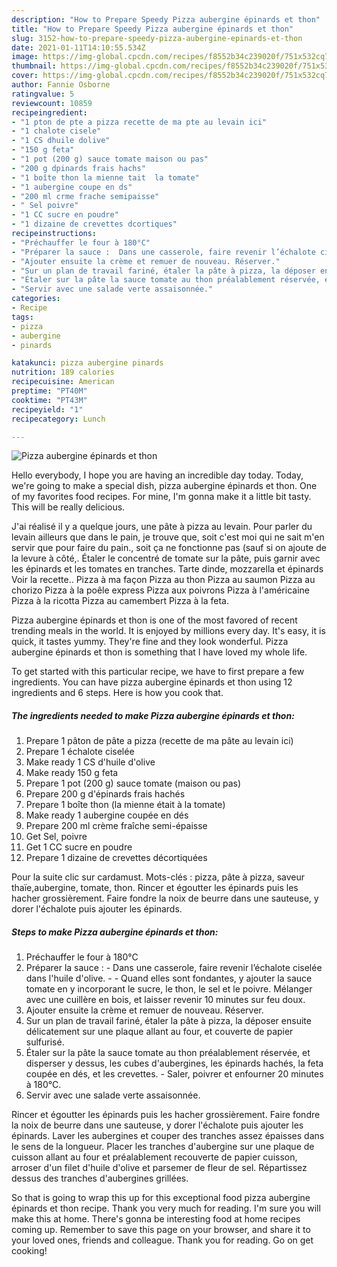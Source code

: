 ```yaml
---
description: "How to Prepare Speedy Pizza aubergine épinards et thon"
title: "How to Prepare Speedy Pizza aubergine épinards et thon"
slug: 3152-how-to-prepare-speedy-pizza-aubergine-epinards-et-thon
date: 2021-01-11T14:10:55.534Z
image: https://img-global.cpcdn.com/recipes/f8552b34c239020f/751x532cq70/pizza-aubergine-epinards-et-thon-photo-principale-de-la-recette.jpg
thumbnail: https://img-global.cpcdn.com/recipes/f8552b34c239020f/751x532cq70/pizza-aubergine-epinards-et-thon-photo-principale-de-la-recette.jpg
cover: https://img-global.cpcdn.com/recipes/f8552b34c239020f/751x532cq70/pizza-aubergine-epinards-et-thon-photo-principale-de-la-recette.jpg
author: Fannie Osborne
ratingvalue: 5
reviewcount: 10859
recipeingredient:
- "1 pton de pte a pizza recette de ma pte au levain ici"
- "1 chalote cisele"
- "1 CS dhuile dolive"
- "150 g feta"
- "1 pot (200 g) sauce tomate maison ou pas"
- "200 g dpinards frais hachs"
- "1 boîte thon la mienne tait  la tomate"
- "1 aubergine coupe en ds"
- "200 ml crme frache semipaisse"
- " Sel poivre"
- "1 CC sucre en poudre"
- "1 dizaine de crevettes dcortiques"
recipeinstructions:
- "Préchauffer le four à 180°C"
- "Préparer la sauce :  Dans une casserole, faire revenir l’échalote ciselée dans l&#39;huile d&#39;olive.  Quand elles sont fondantes, y ajouter la sauce tomate en y incorporant le sucre, le thon, le sel et le poivre. Mélanger avec une cuillère en bois, et laisser revenir 10 minutes sur feu doux."
- "Ajouter ensuite la crème et remuer de nouveau. Réserver."
- "Sur un plan de travail fariné, étaler la pâte à pizza, la déposer ensuite délicatement sur une plaque allant au four, et couverte de papier sulfurisé."
- "Étaler sur la pâte la sauce tomate au thon préalablement réservée, et disperser y dessus, les cubes d&#39;aubergines, les épinards hachés, la feta coupée en dés, et les crevettes. Saler, poivrer et enfourner 20 minutes à 180°C."
- "Servir avec une salade verte assaisonnée."
categories:
- Recipe
tags:
- pizza
- aubergine
- pinards

katakunci: pizza aubergine pinards 
nutrition: 189 calories
recipecuisine: American
preptime: "PT40M"
cooktime: "PT43M"
recipeyield: "1"
recipecategory: Lunch

---
```



![Pizza aubergine épinards et thon](https://img-global.cpcdn.com/recipes/f8552b34c239020f/751x532cq70/pizza-aubergine-epinards-et-thon-photo-principale-de-la-recette.jpg)

Hello everybody, I hope you are having an incredible day today. Today, we're going to make a special dish, pizza aubergine épinards et thon. One of my favorites food recipes. For mine, I'm gonna make it a little bit tasty. This will be really delicious.

J&#39;ai réalisé il y a quelque jours, une pâte à pizza au levain. Pour parler du levain ailleurs que dans le pain, je trouve que, soit c&#39;est moi qui ne sait m&#39;en servir que pour faire du pain., soit ça ne fonctionne pas (sauf si on ajoute de la levure à côté,. Étaler le concentré de tomate sur la pâte, puis garnir avec les épinards et les tomates en tranches. Tarte dinde, mozzarella et épinards Voir la recette.. Pizza à ma façon Pizza au thon Pizza au saumon Pizza au chorizo Pizza à la poêle express Pizza aux poivrons Pizza à l&#39;américaine Pizza à la ricotta Pizza au camembert Pizza à la feta.

Pizza aubergine épinards et thon is one of the most favored of recent trending meals in the world. It is enjoyed by millions every day. It's easy, it is quick, it tastes yummy. They're fine and they look wonderful. Pizza aubergine épinards et thon is something that I have loved my whole life.


To get started with this particular recipe, we have to first prepare a few ingredients. You can have pizza aubergine épinards et thon using 12 ingredients and 6 steps. Here is how you cook that.

<!--inarticleads1-->

##### The ingredients needed to make Pizza aubergine épinards et thon:

1. Prepare 1 pâton de pâte a pizza (recette de ma pâte au levain ici)
1. Prepare 1 échalote ciselée
1. Make ready 1 CS d&#39;huile d&#39;olive
1. Make ready 150 g feta
1. Prepare 1 pot (200 g) sauce tomate (maison ou pas)
1. Prepare 200 g d&#39;épinards frais hachés
1. Prepare 1 boîte thon (la mienne était à la tomate)
1. Make ready 1 aubergine coupée en dés
1. Prepare 200 ml crème fraîche semi-épaisse
1. Get  Sel, poivre
1. Get 1 CC sucre en poudre
1. Prepare 1 dizaine de crevettes décortiquées


Pour la suite clic sur cardamust. Mots-clés : pizza, pâte à pizza, saveur thaïe,aubergine, tomate, thon. Rincer et égoutter les épinards puis les hacher grossièrement. Faire fondre la noix de beurre dans une sauteuse, y dorer l&#39;échalote puis ajouter les épinards. 

<!--inarticleads2-->

##### Steps to make Pizza aubergine épinards et thon:

1. Préchauffer le four à 180°C
1. Préparer la sauce :  - Dans une casserole, faire revenir l’échalote ciselée dans l&#39;huile d&#39;olive. -  - Quand elles sont fondantes, y ajouter la sauce tomate en y incorporant le sucre, le thon, le sel et le poivre. Mélanger avec une cuillère en bois, et laisser revenir 10 minutes sur feu doux.
1. Ajouter ensuite la crème et remuer de nouveau. Réserver.
1. Sur un plan de travail fariné, étaler la pâte à pizza, la déposer ensuite délicatement sur une plaque allant au four, et couverte de papier sulfurisé.
1. Étaler sur la pâte la sauce tomate au thon préalablement réservée, et disperser y dessus, les cubes d&#39;aubergines, les épinards hachés, la feta coupée en dés, et les crevettes. - Saler, poivrer et enfourner 20 minutes à 180°C.
1. Servir avec une salade verte assaisonnée.


Rincer et égoutter les épinards puis les hacher grossièrement. Faire fondre la noix de beurre dans une sauteuse, y dorer l&#39;échalote puis ajouter les épinards. Laver les aubergines et couper des tranches assez épaisses dans le sens de la longueur. Placer les tranches d&#39;aubergine sur une plaque de cuisson allant au four et préalablement recouverte de papier cuisson, arroser d&#39;un filet d&#39;huile d&#39;olive et parsemer de fleur de sel. Répartissez dessus des tranches d&#39;aubergines grillées. 

So that is going to wrap this up for this exceptional food pizza aubergine épinards et thon recipe. Thank you very much for reading. I'm sure you will make this at home. There's gonna be interesting food at home recipes coming up. Remember to save this page on your browser, and share it to your loved ones, friends and colleague. Thank you for reading. Go on get cooking!
